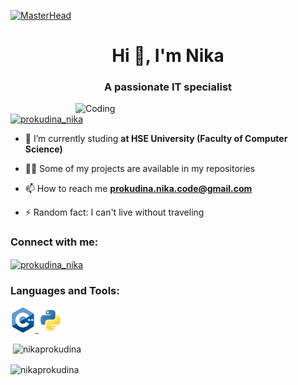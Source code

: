 [![MasterHead](https://www.parasoft.com/wp-content/uploads/2020/06/static-code-analysis-defects-01.jpg)](https://www.dreamstime.com/programming-language-coding-banner-compilation-css-technology-image210006161)

<h1 align="center">Hi 👋, I'm Nika</h1>

<h3 align="center">A passionate IT specialist</h3>

<img align="right" alt="Coding" width="400" src="https://media.giphy.com/media/v1.Y2lkPTc5MGI3NjExZTc0MTdjYTg1YjEwNWJiY2MwYmU1ODRhZTE1Y2QwZDkzM2U2MDBjMiZjdD1n/3oKIPnAiaMCws8nOsE/giphy.gif">



<p align="left"> <a href="https://twitter.com/prokudina_nika" target="blank"><img src="https://img.shields.io/twitter/follow/prokudina_nika?logo=twitter&style=for-the-badge" alt="prokudina_nika" /></a> </p>

- 🔭 I’m currently studing **at HSE University (Faculty of Computer Science)**

- 👨‍💻 Some of my projects are available in my repositories

- 📫 How to reach me **prokudina.nika.code@gmail.com**

- ⚡ Random fact: I can't live without traveling

<h3 align="left">Connect with me:</h3>
<p align="left">
<a href="https://twitter.com/prokudina_nika" target="blank"><img align="center" src="https://raw.githubusercontent.com/rahuldkjain/github-profile-readme-generator/master/src/images/icons/Social/twitter.svg" alt="prokudina_nika" height="30" width="40" /></a>
</p>

<h3 align="left">Languages and Tools:</h3>
<p align="left"> <a href="https://www.w3schools.com/cpp/" target="_blank" rel="noreferrer"> <img src="https://raw.githubusercontent.com/devicons/devicon/master/icons/cplusplus/cplusplus-original.svg" alt="cplusplus" width="40" height="40"/> </a> <a href="https://www.python.org" target="_blank" rel="noreferrer"> <img src="https://raw.githubusercontent.com/devicons/devicon/master/icons/python/python-original.svg" alt="python" width="40" height="40"/> </a> </p>

<p>&nbsp;<img align="center" src="https://github-readme-stats.vercel.app/api?username=nikaprokudina&show_icons=true&locale=en" alt="nikaprokudina" /></p>

<p><img align="center" src="https://github-readme-streak-stats.herokuapp.com/?user=nikaprokudina&" alt="nikaprokudina" /></p>

<!--  📄 My resume: [resumelink](resumelink)-->
